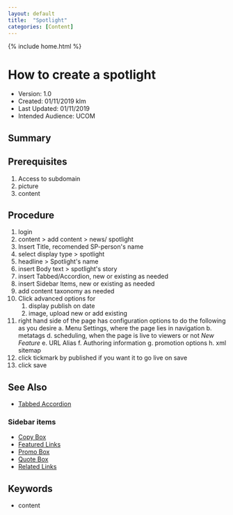 ```yaml
---
layout: default
title:  "Spotlight"
categories: [Content] 
---
```

{% include home.html %}
# How to create a spotlight
* Version: 1.0
* Created: 01/11/2019 klm
* Last Updated: 01/11/2019
* Intended Audience: UCOM

## Summary



## Prerequisites

 1. Access to subdomain
 2. picture
 4. content

## Procedure

1. login
2. content > add content >  news/ spotlight
3. Insert Title, recomended SP-person's name
4. select display type > spotlight
5. headline > Spotlight's name
6. insert Body text > spotlight's story
7. insert Tabbed/Accordion, new or existing as needed
8. insert Sidebar Items, new or existing as needed
9. add content taxonomy as needed
10. Click advanced options for
    1. display publish on date
    2. image, upload new or add existing
10. right hand side of the page has configuration options to do the following as you desire
    a. Menu Settings, where the page lies in navigation
    b. metatags
    d. scheduling, when the page is live to viewers or not *New Feature*
    e. URL Alias
    f. Authoring information
    g. promotion options
    h. xml sitemap
11. click tickmark by published if you want it to go live on save
12. click save


## See Also

* [Tabbed Accordion](tabbed-accordion.html)

### Sidebar items
* [Copy Box](copy-box.html)
* [Featured Links](featured-links.html)
* [Promo Box](promo-box.html)
* [Quote Box](quote-box.html)
* [Related Links](related-links.html)

## Keywords

* content

